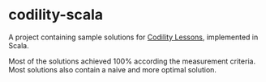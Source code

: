 codility-scala
=
A project containing sample solutions for [Codility Lessons](https://app.codility.com/programmers/lessons), implemented 
    in Scala.

Most of the solutions achieved 100% according the measurement criteria. Most solutions also contain a naive and more 
optimal solution.